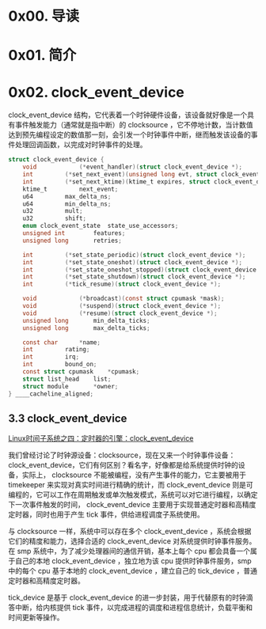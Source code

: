 # 0x00. 导读

# 0x01. 简介

# 0x02. clock_event_device

clock_event_device 结构，它代表着一个时钟硬件设备，该设备就好像是一个具有事件触发能力（通常就是指中断）的 clocksource ，它不停地计数，当计数值达到预先编程设定的数值那一刻，会引发一个时钟事件中断，继而触发该设备的事件处理回调函数，以完成对时钟事件的处理。

```c
struct clock_event_device {
    void            (*event_handler)(struct clock_event_device *);                  // 回调函数指针
    int         (*set_next_event)(unsigned long evt, struct clock_event_device *);  // 设置下一次时间触发时间的函数指针，参数类型为差值
    int         (*set_next_ktime)(ktime_t expires, struct clock_event_device *);    // 设置下一次时间触发时间的函数指针，参数类型为 ktime
    ktime_t         next_event;
    u64         max_delta_ns;                                                       // 可设置的最大时间差
    u64         min_delta_ns;                                                       // 可设置的最小时间差
    u32         mult;                                                               // 用于 cycle 和 ns 的转换
    u32         shift;
    enum clock_event_state  state_use_accessors;
    unsigned int        features;
    unsigned long       retries;

    int         (*set_state_periodic)(struct clock_event_device *);
    int         (*set_state_oneshot)(struct clock_event_device *);
    int         (*set_state_oneshot_stopped)(struct clock_event_device *);
    int         (*set_state_shutdown)(struct clock_event_device *);
    int         (*tick_resume)(struct clock_event_device *);

    void            (*broadcast)(const struct cpumask *mask);
    void            (*suspend)(struct clock_event_device *);
    void            (*resume)(struct clock_event_device *);
    unsigned long       min_delta_ticks;
    unsigned long       max_delta_ticks;

    const char      *name;
    int         rating;                                                             // 优先级
    int         irq;
    int         bound_on;
    const struct cpumask    *cpumask;
    struct list_head    list;                                                       // 用来加入到 clockevent_devices 链表
    struct module       *owner;
} ____cacheline_aligned;
```

## 3.3 clock_event_device

[Linux时间子系统之四：定时器的引擎：clock_event_device](https://abcdxyzk.github.io/blog/2017/07/23/kernel-clock-4/)

我们曾经讨论了时钟源设备：clocksource，现在又来一个时钟事件设备：clock_event_device，它们有何区别？看名字，好像都是给系统提供时钟的设备，实际上， clocksource 不能被编程，没有产生事件的能力，它主要被用于 timekeeper 来实现对真实时间进行精确的统计，而 clock_event_device 则是可编程的，它可以工作在周期触发或单次触发模式，系统可以对它进行编程，以确定下一次事件触发的时间， clock_event_device 主要用于实现普通定时器和高精度定时器，同时也用于产生 tick 事件，供给进程调度子系统使用。

与 clocksource 一样，系统中可以存在多个 clock_event_device ，系统会根据它们的精度和能力，选择合适的 clock_event_device 对系统提供时钟事件服务。在 smp 系统中，为了减少处理器间的通信开销，基本上每个 cpu 都会具备一个属于自己的本地 clock_event_device ，独立地为该 cpu 提供时钟事件服务，smp 中的每个 cpu 基于本地的 clock_event_device ，建立自己的 tick_device ，普通定时器和高精度定时器。

tick_device 是基于 clock_event_device 的进一步封装，用于代替原有的时钟滴答中断，给内核提供 tick 事件，以完成进程的调度和进程信息统计，负载平衡和时间更新等操作。